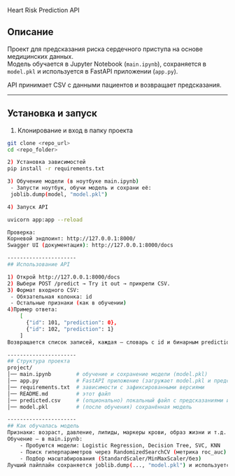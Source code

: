 Heart Risk Prediction API

## Описание
Проект для предсказания риска сердечного приступа на основе медицинских данных.  
Модель обучается в Jupyter Notebook (`main.ipynb`), сохраняется в `model.pkl` и используется в FastAPI приложении (`app.py`).  

API принимает CSV с данными пациентов и возвращает предсказания.

----------------------
## Установка и запуск 

1) Клонирование и вход в папку проекта
```bash
git clone <repo_url>
cd <repo_folder>

2) Установка зависимостей
pip install -r requirements.txt

3) Обучение модели (в ноутбуке main.ipynb)
 - Запусти ноутбук, обучи модель и сохрани её:
 joblib.dump(model, "model.pkl")

4) Запуск API

uvicorn app:app --reload

Проверка:
Корневой эндпоинт: http://127.0.0.1:8000/
Swagger UI (документация): http://127.0.0.1:8000/docs

----------------------
## Использование API

1) Открой http://127.0.0.1:8000/docs
2) Выбери POST /predict → Try it out → прикрепи CSV.
3) Формат входного CSV:
 - Обязательная колонка: id
 - Остальные признаки (как в обучении)
4)Пример ответа:
    [
      {"id": 101, "prediction": 0},
      {"id": 102, "prediction": 1}
    ]
Возвращается список записей, каждая — словарь с id и бинарным prediction.

----------------------
## Структура проекта
project/
│── main.ipynb        # обучение и сохранение модели (model.pkl)
│── app.py            # FastAPI приложение (загружает model.pkl и предсказывает)
│── requirements.txt  # зависимости с зафиксированными версиями
│── README.md         # этот файл
│── predicted.csv     # (опционально) локальный файл с предсказаниями из ноутбука
│── model.pkl         # (после обучения) сохранённая модель

----------------------
## Как обучалась модель
Признаки: возраст, давление, липиды, маркеры крови, образ жизни и т.д.
Обучение — в main.ipynb:
    - Пробуются модели: Logistic Regression, Decision Tree, SVC, KNN
    - Поиск гиперпараметров через RandomizedSearchCV (метрика roc_auc)
    - Подбор масштабирования (StandardScaler/MinMaxScaler/без)
Лучший пайплайн сохраняется joblib.dump(..., "model.pkl") и используется в app.py.
